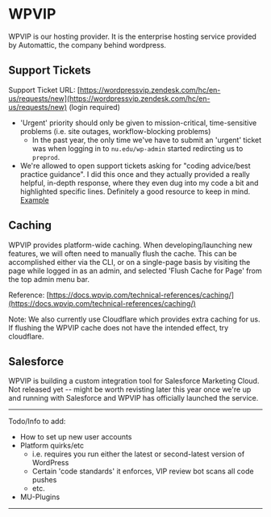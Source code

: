# WPVIP

WPVIP is our hosting provider. It is the enterprise hosting service provided by Automattic, the company behind wordpress.

## Support Tickets
Support Ticket URL: [https://wordpressvip.zendesk.com/hc/en-us/requests/new](https://wordpressvip.zendesk.com/hc/en-us/requests/new) (login required)
- 'Urgent' priority should only be given to mission-critical, time-sensitive problems (i.e. site outages, workflow-blocking problems)
	- In the past year, the only time we've have to submit an 'urgent' ticket was when logging in to `nu.edu/wp-admin` started redircting us to `preprod`.
- We're allowed to open support tickets asking for "coding advice/best practice guidance". I did this once and they actually provided a really helpful, in-depth response, where they even dug into my code a bit and highlighted specific lines. Definitely a good resource to keep in mind. [Example](https://wordpressvip.zendesk.com/hc/en-us/requests/142667)

## Caching
WPVIP provides platform-wide caching. When developing/launching new features, we will often need to manually flush the cache. This can be accomplished either via the CLI, or on a single-page basis by visiting the page while logged in as an admin, and selected 'Flush Cache for Page' from the top admin menu bar.

Reference: [https://docs.wpvip.com/technical-references/caching/](https://docs.wpvip.com/technical-references/caching/)

Note: We also currently use Cloudflare which provides extra caching for us. If flushing the WPVIP cache does not have the intended effect, try cloudflare.

## Salesforce
WPVIP is building a custom integration tool for Salesforce Marketing Cloud. Not released yet -- might be worth revisting later this year once we're up and running with Salesforce and WPVIP has officially launched the service.


-----------------------------------------------------
Todo/Info to add:
- How to set up new user accounts
- Platform quirks/etc
	- i.e. requires you run either the latest or second-latest version of WordPress
	- Certain 'code standards' it enforces, VIP review bot scans all code pushes
	- etc.
- MU-Plugins
-----------------------------------------------------